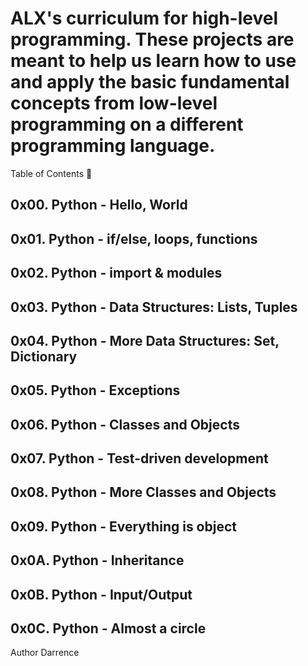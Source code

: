# ALX's curriculum for high-level programming. These projects are meant to help us learn how to use and apply the basic fundamental concepts from low-level programming on a different programming language.
Table of Contents 📂
## 0x00. Python - Hello, World
## 0x01. Python - if/else, loops, functions
## 0x02. Python - import & modules
## 0x03. Python - Data Structures: Lists, Tuples
## 0x04. Python - More Data Structures: Set, Dictionary
## 0x05. Python - Exceptions
## 0x06. Python - Classes and Objects
## 0x07. Python - Test-driven development
## 0x08. Python - More Classes and Objects
## 0x09. Python - Everything is object
## 0x0A. Python - Inheritance
## 0x0B. Python - Input/Output
## 0x0C. Python - Almost a circle

Author Darrence